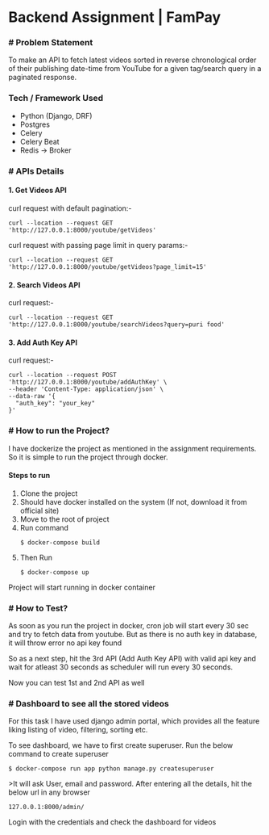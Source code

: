   # Backend Assignment | FamPay
  
  <h3> # Problem Statement </h3>
  <p>To make an API to fetch latest videos sorted in reverse chronological order of their publishing date-time from YouTube for a given tag/search query in a paginated response.</p>
  
  <h3> Tech / Framework Used </h3>
  <ul>
  <li>Python (Django, DRF)</li>
  <li>Postgres</li>
  <li>Celery</li>
  <li>Celery Beat</li>
  <li>Redis -> Broker</li>
  </ul>
  
  <h3># APIs Details</h3>
  
  <h4>1. Get Videos API</h4>
  <p>curl request with default pagination:- </p>
  
  ```
  curl --location --request GET 'http://127.0.0.1:8000/youtube/getVideos'
  ```
  
  <p>curl request with passing page limit in query params:- </p>
  
  ```
  curl --location --request GET 'http://127.0.0.1:8000/youtube/getVideos?page_limit=15'
  ```
  
  <h4>2. Search Videos API</h4>
  <p>curl request:-</p>
  
  ```
  curl --location --request GET 'http://127.0.0.1:8000/youtube/searchVideos?query=puri food'
  ```
  
  <h4>3. Add Auth Key API</h4>
  <p>curl request:-</p>
  
  ```
  curl --location --request POST 'http://127.0.0.1:8000/youtube/addAuthKey' \
--header 'Content-Type: application/json' \
--data-raw '{
    "auth_key": "your_key"
}'
  ```
 
<h3># How to run the Project? </h3>
  <p> I have dockerize the project as mentioned in the assignment requirements. So it is simple to run the project through docker. </p>
  <h4>Steps to run</h4>
  <ol>
  <li>Clone the project</li>
  <li>Should have docker installed on the system (If not, download it from official site) </li>
  <li>Move to the root of project</li>
  <li>Run command 
  
    $ docker-compose build
    
  </li>
  
  <li>Then Run 
  
    $ docker-compose up
    
  </li>
  </ol>
  
  <p>Project will start running in docker container</p>
  
<h3># How to Test? </h3>
<p>As soon as you run the project in docker, cron job will start every 30 sec and try to fetch data from youtube. But as there is no auth key in database, it will throw error no api key found </p>
<p> So as a next step, hit the 3rd API (Add Auth Key API) with valid api key and wait for atleast 30 seconds as scheduler will run every 30 seconds. </p>
<p> Now you can test 1st and 2nd API as well </p>

<h3># Dashboard to see all the stored videos</h4>
<p> For this task I have used django admin portal, which provides all the feature liking listing of video, filtering, sorting etc.</p>
<p> To see dashboard, we have to first create superuser. Run the below command to create superuser</p>

```
$ docker-compose run app python manage.py createsuperuser
```

<p>>It will ask User, email and password. After entering all the details, hit the below url in any browser</p>

```
127.0.0.1:8000/admin/
```

<p>Login with the credentials and check the dashboard for videos</p>
  
